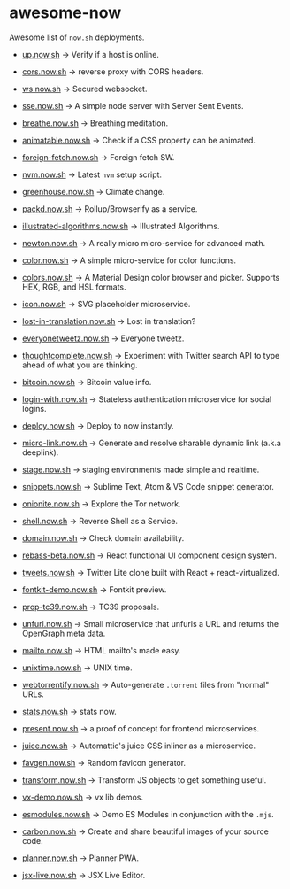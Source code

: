 # awesome-now
Awesome list of `now.sh` deployments. 

* [up.now.sh](https://up.now.sh) -> Verify if a host is online.

* [cors.now.sh](https://cors.now.sh) -> reverse proxy with CORS headers.

* [ws.now.sh](https://ws.now.sh) -> Secured websocket.

* [sse.now.sh](https://sse.now.sh) -> A simple node server with Server Sent Events.

* [breathe.now.sh](https://breathe.now.sh) -> Breathing meditation.

* [animatable.now.sh](https://animatable.now.sh) -> Check if a CSS property can be animated.

* [foreign-fetch.now.sh](https://foreign-fetch.now.sh) -> Foreign fetch SW.

* [nvm.now.sh](https://nvm.now.sh) -> Latest `nvm` setup script.

* [greenhouse.now.sh](https://greenhouse.now.sh/) -> Climate change.

* [packd.now.sh](https://packd.now.sh/) -> Rollup/Browserify as a service.

* [illustrated-algorithms.now.sh](https://illustrated-algorithms.now.sh/) -> Illustrated Algorithms.

* [newton.now.sh](https://newton.now.sh/) -> A really micro micro-service for advanced math.

* [color.now.sh](https://color.now.sh) -> A simple micro-service for color functions.

* [colors.now.sh](https://colors.now.sh/material/red) -> A Material Design color browser and picker. Supports HEX, RGB, and HSL formats.

* [icon.now.sh](https://icon.now.sh/) -> SVG placeholder microservice.

* [lost-in-translation.now.sh](https://lost-in-translation.now.sh) -> Lost in translation?

* [everyonetweetz.now.sh](https://everyonetweetz.now.sh/) -> Everyone tweetz.

* [thoughtcomplete.now.sh](https://thoughtcomplete.now.sh/) ->  Experiment with Twitter search API to type ahead of what you are thinking.

* [bitcoin.now.sh](https://bitcoin.now.sh/) -> Bitcoin value info.

* [login-with.now.sh](https://login-with.now.sh/) -> Stateless authentication microservice for social logins.

* [deploy.now.sh](https://deploy.now.sh/) -> Deploy to now instantly.

* [micro-link.now.sh](https://micro-link.now.sh/) -> Generate and resolve sharable dynamic link (a.k.a deeplink).

* [stage.now.sh](https://stage.now.sh/) -> staging environments made simple and realtime.

* [snippets.now.sh](https://snippets.now.sh/) -> Sublime Text, Atom & VS Code snippet generator.

* [onionite.now.sh](https://onionite.now.sh/) -> Explore the Tor network.

* [shell.now.sh](https://shell.now.sh/) -> Reverse Shell as a Service.

* [domain.now.sh](https://domain.now.sh/) -> Check domain availability. 

* [rebass-beta.now.sh](https://rebass-beta.now.sh/) -> React functional UI component design system.

* [tweets.now.sh](https://tweets.now.sh/) -> Twitter Lite clone built with React + react-virtualized.

* [fontkit-demo.now.sh](https://fontkit-demo.now.sh/) -> Fontkit preview.

* [prop-tc39.now.sh](https://prop-tc39.now.sh/) -> TC39 proposals.

* [unfurl.now.sh](https://unfurl.now.sh/) -> Small microservice that unfurls a URL and returns the OpenGraph meta data.

* [mailto.now.sh](https://mailto.now.sh/) -> HTML mailto's made easy.

* [unixtime.now.sh](https://unixtime.now.sh/) -> UNIX time.

* [webtorrentify.now.sh](https://webtorrentify.now.sh/) -> Auto-generate `.torrent` files from "normal" URLs.

* [stats.now.sh](https://stats.now.sh/) -> stats now.

* [present.now.sh](https://present.now.sh) -> a proof of concept for frontend microservices.

* [juice.now.sh](https://juice.now.sh/) -> Automattic's juice CSS inliner as a microservice.

* [favgen.now.sh](https://favgen.now.sh/) -> Random favicon generator.

* [transform.now.sh](https://transform.now.sh) -> Transform JS objects to get something useful.

* [vx-demo.now.sh](https://vx-demo.now.sh/) -> vx lib demos.

* [esmodules.now.sh](https://esmodules.now.sh/) -> Demo ES Modules in conjunction with the `.mjs`.

* [carbon.now.sh](https://carbon.now.sh/) -> Create and share beautiful images of your source code.

* [planner.now.sh](https://planner.now.sh) -> Planner PWA.

* [jsx-live.now.sh](https://jsx-live.now.sh) -> JSX Live Editor.

